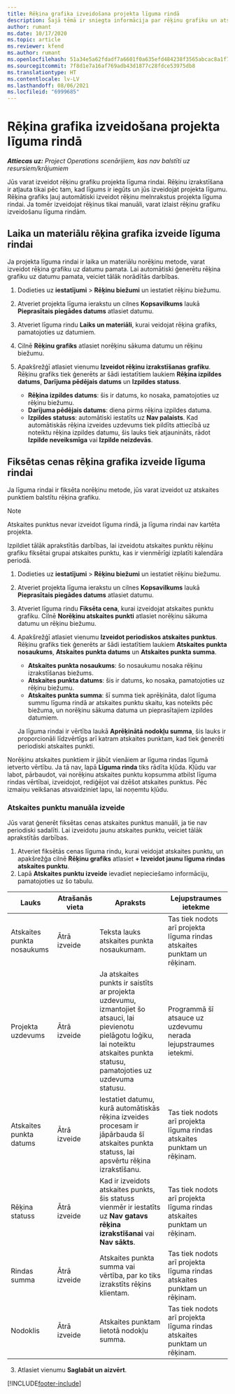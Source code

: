 ```yaml
---
title: Rēķina grafika izveidošana projekta līguma rindā
description: Šajā tēmā ir sniegta informācija par rēķinu grafiku un atskaites punktu izveidi līguma rindās.
author: rumant
ms.date: 10/17/2020
ms.topic: article
ms.reviewer: kfend
ms.author: rumant
ms.openlocfilehash: 51a34e5a62fdadf7a6601f0a635efd484238f3565abcac8a1f7de3d49cebf23e
ms.sourcegitcommit: 7f8d1e7a16af769adb43d1877c28fdce53975db8
ms.translationtype: HT
ms.contentlocale: lv-LV
ms.lasthandoff: 08/06/2021
ms.locfileid: "6999685"
---
```

# <a name="create-an-invoice-schedule-on-a-project-based-contract-line"></a>Rēķina grafika izveidošana projekta līguma rindā 

_**Attiecas uz:** Project Operations scenārijiem, kas nav balstīti uz resursiem/krājumiem_

Jūs varat izveidot rēķinu grafiku projekta līguma rindai. Rēķinu izrakstīšana ir atļauta tikai pēc tam, kad līgums ir iegūts un jūs izveidojat projekta līgumu. Rēķina grafiks ļauj automātiski izveidot rēķinu melnrakstus projekta līguma rindai. Ja tomēr izveidojat rēķinus tikai manuāli, varat izlaist rēķinu grafiku izveidošanu līguma rindām.

## <a name="create-a-time-and-material-invoice-schedule-for-a-contract-line"></a>Laika un materiālu rēķina grafika izveide līguma rindai

Ja projekta līguma rindai ir laika un materiālu norēķinu metode, varat izveidot rēķina grafiku uz datumu pamata. Lai automātiski ģenerētu rēķina grafiku uz datumu pamata, veiciet tālāk norādītās darbības.

1. Dodieties uz **iestatījumi** > **Rēķinu biežumi** un iestatiet rēķinu biežumu.
2. Atveriet projekta līguma ierakstu un cilnes **Kopsavilkums** laukā **Pieprasītais piegādes datums** atlasiet datumu.
3. Atveriet līguma rindu **Laiks un materiāli**, kurai veidojat rēķina grafiks, pamatojoties uz datumiem. 
4. Cilnē **Rēķinu grafiks** atlasiet norēķinu sākuma datumu un rēķinu biežumu.
5. Apakšrežģī atlasiet vienumu **Izveidot rēķinu izrakstīšanas grafiku**. Rēķinu grafiks tiek ģenerēts ar šādi iestatītiem laukiem **Rēķina izpildes datums**, **Darījuma pēdējais datums** un **Izpildes statuss**.

    - **Rēķina izpildes datums**: šis ir datums, ko nosaka, pamatojoties uz rēķinu biežumu.
    - **Darījuma pēdējais datums**: diena pirms rēķina izpildes datuma.
    - **Izpildes statuss**: automātiski iestatīts uz **Nav palaists**. Kad automātiskās rēķina izveides uzdevums tiek pildīts attiecībā uz noteiktu rēķina izpildes datumu, šis lauks tiek atjaunināts, rādot **Izpilde neveiksmīga** vai **Izpilde neizdevās**.

## <a name="create-a-fixed-price-invoice-schedule-for-a-contract-line"></a>Fiksētas cenas rēķina grafika izveide līguma rindai

Ja līguma rindai ir fiksēta norēķinu metode, jūs varat izveidot uz atskaites punktiem balstītu rēķina grafiku. 

> [!NOTE]
> Atskaites punktus nevar izveidot līguma rindā, ja līguma rindai nav kartēta projekta.

Izpildiet tālāk aprakstītās darbības, lai izveidotu atskaites punktu rēķinu grafiku fiksētai grupai atskaites punktu, kas ir vienmērīgi izplatīti kalendāra periodā.

1. Dodieties uz **iestatījumi** > **Rēķinu biežumi** un iestatiet rēķinu biežumu.
2. Atveriet projekta līguma ierakstu un cilnes **Kopsavilkums** laukā **Pieprasītais piegādes datums** atlasiet datumu.
3. Atveriet līguma rindu **Fiksēta cena**, kurai izveidojat atskaites punktu grafiku. Cilnē **Norēķinu atskaites punkti** atlasiet norēķinu sākuma datumu un rēķinu biežumu. 
4. Apakšrežģī atlasiet vienumu **Izveidot periodiskos atskaites punktus**. Rēķinu grafiks tiek ģenerēts ar šādi iestatītiem laukiem **Atskaites punkta nosaukums**, **Atskaites punkta datums** un **Atskaites punkta summa**.

    - **Atskaites punkta nosaukums**: šo nosaukumu nosaka rēķinu izrakstīšanas biežums.
    - **Atskaites punkta datums**: šis ir datums, ko nosaka, pamatojoties uz rēķinu biežumu.
    - **Atskaites punkta summa**: šī summa tiek aprēķināta, dalot līguma summu līguma rindā ar atskaites punktu skaitu, kas noteikts pēc biežuma, un norēķinu sākuma datuma un pieprasītajiem izpildes datumiem.

    Ja līguma rindai ir vērtība laukā **Aprēķinātā nodokļu summa**, šis lauks ir proporcionāli līdzvērtīgs arī katram atskaites punktam, kad tiek ģenerēti periodiski atskaites punkti.

Norēķinu atskaites punktiem ir jābūt vienāiem ar līguma rindas līgumā ietverto vērtību. Ja tā nav, lapā **Līguma rinda** tiks rādīta kļūda. Kļūdu var labot, pārbaudot, vai norēķinu atskaites punktu kopsumma atbilst līguma rindas vērtībai, izveidojot, rediģējot vai dzēšot atskaites punktus. Pēc izmaiņu veikšanas atsvaidziniet lapu, lai noņemtu kļūdu.

### <a name="manually-create-milestones"></a>Atskaites punktu manuāla izveide

Jūs varat ģenerēt fiksētas cenas atskaites punktus manuāli, ja tie nav periodiski sadalīti. Lai izveidotu jaunu atskaites punktu, veiciet tālāk aprakstītās darbības.

1. Atveriet fiksētās cenas līguma rindu, kurai veidojat atskaites punktu, un apakšrežģa cilnē **Rēķinu grafiks** atlasiet **+ Izveidot jaunu līguma rindas atskaites punktu**. 
2. Lapā **Atskaites punktu izveide** ievadiet nepieciešamo informāciju, pamatojoties uz šo tabulu.

| Lauks | Atrašanās vieta | Apraksts | Lejupstraumes ietekme |
| --- | --- | --- | --- |
| Atskaites punkta nosaukums | Ātrā izveide | Teksta lauks atskaites punkta nosaukumam. | Tas tiek nodots arī projekta līguma rindas atskaites punktam un rēķinam. |
| Projekta uzdevums | Ātrā izveide | Ja atskaites punkts ir saistīts ar projekta uzdevumu, izmantojiet šo atsauci, lai pievienotu pielāgotu loģiku, lai noteiktu atskaites punkta statusu, pamatojoties uz uzdevuma statusu. | Programmā šī atsauce uz uzdevumu nerada lejupstraumes ietekmi. |
| Atskaites punkta datums | Ātrā izveide | Iestatiet datumu, kurā automātiskās rēķina izveides procesam ir jāpārbauda šī atskaites punkta statuss, lai apsvērtu rēķina izrakstīšanu. | Tas tiek nodots arī projekta līguma rindas atskaites punktam un rēķinam. |
| Rēķina statuss | Ātrā izveide | Kad ir izveidots atskaites punkts, šis statuss vienmēr ir iestatīts uz **Nav gatavs rēķina izrakstīšanai** vai **Nav sākts**. | Tas tiek nodots arī projekta līguma rindas atskaites punktam un rēķinam. |
| Rindas summa | Ātrā izveide | Atskaites punkta summa vai vērtība, par ko tiks izrakstīts rēķins klientam. | Tas tiek nodots arī projekta līguma rindas atskaites punktam un rēķinam. |
| Nodoklis | Ātrā izveide | Atskaites punktam lietotā nodokļu summa. | Tas tiek nodots arī projekta līguma rindas atskaites punktam un rēķinam. |

3. Atlasiet vienumu **Saglabāt un aizvērt**.


[!INCLUDE[footer-include](../includes/footer-banner.md)]